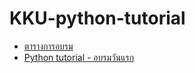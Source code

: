 # KKU-python-tutorial

- [ตารางการอบรม](https://github.com/mrolarik/KKU-python-tutorial/blob/master/Python-Tutorial-KKU-Feb-2019.pdf)
- [Python tutorial - อบรมวันแรก](https://github.com/mrolarik/KKU-python-tutorial/blob/master/tutorial_01.ipynb)
